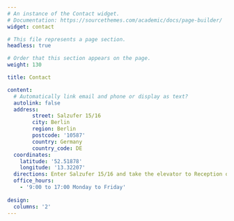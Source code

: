```yaml
---
# An instance of the Contact widget.
# Documentation: https://sourcethemes.com/academic/docs/page-builder/
widget: contact

# This file represents a page section.
headless: true

# Order that this section appears on the page.
weight: 130

title: Contact

content:
  # Automatically link email and phone or display as text?
  autolink: false 
  address:
        street: Salzufer 15/16
        city: Berlin
        region: Berlin
        postcode: '10587'
        country: Germany
        country_code: DE
  coordinates:
    latitude: '52.51878'
    longitude: '13.32207'
  directions: Enter Salzufer 15/16 and take the elevator to Reception on Floor 4
  office_hours:
    - '9:00 to 17:00 Monday to Friday'
  
design:
  columns: '2'
---
```

